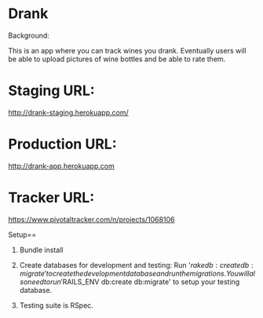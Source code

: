 Drank
===

Background:

This is an app where you can track wines you drank. Eventually users will be able to upload pictures of wine
bottles and be able to rate them.


Staging URL:
===
http://drank-staging.herokuapp.com/

Production URL:
===
http://drank-app.herokuapp.com

Tracker URL:
===
https://www.pivotaltracker.com/n/projects/1068106

Setup==

1. Bundle install

2. Create databases for development and testing: Run '$rake db:create db:migrate' to create the development
database and run the migrations. You will also need to run '$RAILS_ENV db:create db:migrate' to setup your testing
database.

3. Testing suite is RSpec.


